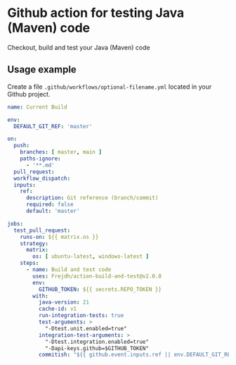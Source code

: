 # Github action for testing Java (Maven) code
Checkout, build and test your Java (Maven) code


## Usage example
Create a file `.github/workflows/optional-filename.yml` located in your Github project.

```yaml
name: Current Build

env:
  DEFAULT_GIT_REF: 'master'

on:
  push:
    branches: [ master, main ]
    paths-ignore:
      - '**.md'
  pull_request:
  workflow_dispatch:
  inputs:
    ref:
      description: Git reference (branch/commit)
      required: false
      default: 'master'

jobs:
  test_pull_request:
    runs-on: ${{ matrix.os }}
    strategy:
      matrix:
        os: [ ubuntu-latest, windows-latest ]
    steps:
      - name: Build and test code
        uses: Frejdh/action-build-and-test@v2.0.0
        env:
          GITHUB_TOKEN: ${{ secrets.REPO_TOKEN }}
        with:
          java-version: 21
          cache-id: v1
          run-integration-tests: true
          test-arguments: >
            "-Dtest.unit.enabled=true"
          integration-test-arguments: >
            "-Dtest.integration.enabled=true"
            "-Dapi-keys.github=$GITHUB_TOKEN"
          commitish: "${{ github.event.inputs.ref || env.DEFAULT_GIT_REF }}"
```
